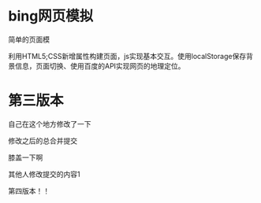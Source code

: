 # bing网页模拟
简单的页面模

利用HTML5;CSS新增属性构建页面，js实现基本交互。使用localStorage保存背景信息，页面切换、使用百度的API实现网页的地理定位。

第三版本
=======

自己在这个地方修改了一下

修改之后的总合并提交

膝盖一下啊

其他人修改提交的内容1



第四版本！！